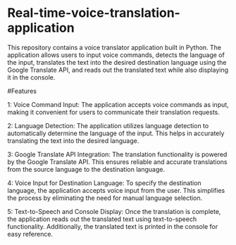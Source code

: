 # Real-time-voice-translation-application
This repository contains a voice translator application built in Python. The application allows users to input voice commands, detects the language of the input, translates the text into the desired destination language using the Google Translate API, and reads out the translated text while also displaying it in the console.

#Features

1: Voice Command Input: The application accepts voice commands as input, making it convenient for users to communicate their translation requests.

2: Language Detection: The application utilizes language detection to automatically determine the language of the input. This helps in accurately translating the text into the desired language.

3: Google Translate API Integration: The translation functionality is powered by the Google Translate API. This ensures reliable and accurate translations from the source language to the destination language.

4: Voice Input for Destination Language: To specify the destination language, the application accepts voice input from the user. This simplifies the process by eliminating the need for manual language selection.

5: Text-to-Speech and Console Display: Once the translation is complete, the application reads out the translated text using text-to-speech functionality. Additionally, the translated text is printed in the console for easy reference.

